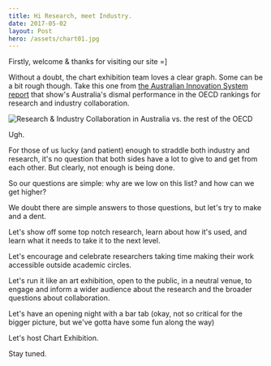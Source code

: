 ```yaml
---
title: Hi Research, meet Industry.
date: 2017-05-02
layout: Post
hero: /assets/chart01.jpg
---
```


Firstly, welcome & thanks for visiting our site =]

Without a doubt, the chart exhibition team loves a clear graph. Some can be a bit rough though. Take this one from [the Australian Innovation System report](https://industry.gov.au/Office-of-the-Chief-Economist/Publications/Documents/Australian-Innovation-System/2016-AIS-Report.pdf) that show's Australia's dismal performance in the OECD rankings for research and industry collaboration.

![Research & Industry Collaboration in Australia vs. the rest of the OECD](/assets/research_industry_collab_australia.png)

Ugh.

For those of us lucky (and patient) enough to straddle both industry and research, it's no question that both sides have a lot to give to and get from each other. But clearly, not enough is being done.

So our questions are simple: why are we low on this list? and how can we get higher?

We doubt there are simple answers to those questions, but let's try to make and a dent.

Let's show off some top notch research, learn about how it's used, and learn what it needs to take it to the next level.

Let's encourage and celebrate researchers taking time making their work accessible outside academic circles.

Let's run it like an art exhibition, open to the public, in a neutral venue, to engage and inform a wider audience about the research and the broader questions about collaboration.

Let's have an opening night with a bar tab (okay, not so critical for the bigger picture, but we've gotta have some fun along the way)

Let's host Chart Exhibition.

Stay tuned.
